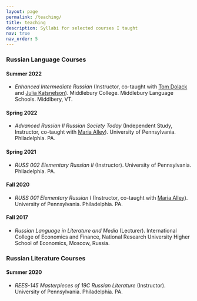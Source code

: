 ```yaml
---
layout: page
permalink: /teaching/
title: teaching
description: Syllabi for selected courses I taught
nav: true
nav_order: 5
---
```


### Russian Language Courses

#### Summer 2022
- *Enhanced Intermediate Russian* (Instructor, co-taught with [Tom Dolack](https://wheatoncollege.edu/academics/faculty-directory/dolack-thomas/) and [Julia Katsnelson](https://www.uvm.edu/cas/germanrussian/profiles/julia-katsnelson)). Middlebury College. Middlebury Language Schools. Middlbery, VT.

#### Spring 2022
- *Advanced Russian II Russian Society Today* (Independent Study, Instructor, co-taught with [Maria Alley](https://rees.sas.upenn.edu/people/maria-alley)). University of Pennsylvania. Philadelphia. PA.

#### Spring 2021
- *RUSS 002 Elementary Russian II* (Instructor). University of Pennsylvania. Philadelphia. PA.

#### Fall 2020
- *RUSS 001 Elementary Russian I* (Instructor, co-taught with [Maria Alley](https://rees.sas.upenn.edu/people/maria-alley)). University of Pennsylvania. Philadelphia. PA.

#### Fall 2017
- *Russian Language in Literature and Media* (Lecturer). International College of Economics and Finance, National Research University
Higher School of Economics, Moscow, Russia.

### Russian Literature Courses

#### Summer 2020
- *REES-145 Masterpieces of 19C Russian Literature* (Instructor). University of Pennsylvania. Philadelphia. PA.
<object data="my_site/assets/pdf/REES 145.pdf" width="1000" height="1000" type='application/pdf'></object>
